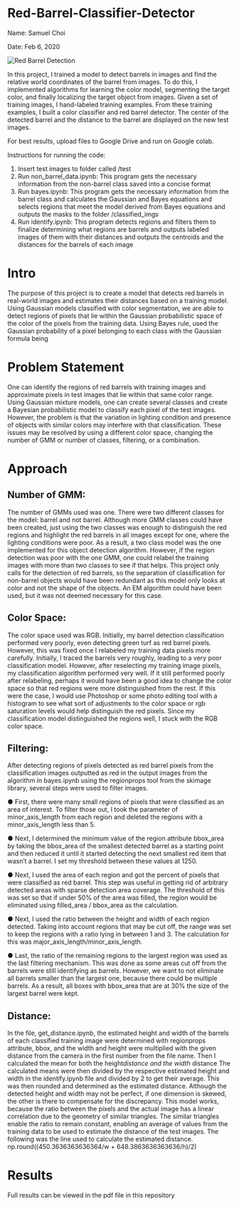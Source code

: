 # Red-Barrel-Classifier-Detector
Name: Samuel Choi

Date: Feb 6, 2020

![Red Barrel Detection](https://github.com/samuelesm/Red-Barrel-Classifier-Detector/blob/main/RedBarrelDetection.png)

In this project, I trained a model to detect barrels in images and find the relative world coordinates of
the barrel from images. To do this, I implemented algorithms for learning the color model, segmenting the
target color, and finally localizing the target object from images. 
Given a set of training images, I hand-labeled training examples. From these training examples, I built
a color classifier and red barrel detector. The center of the detected barrel and the distance to the 
barrel are displayed on the new test images. 

For best results, upload files to Google Drive and run on Google colab. 

Instructions for running the code:
1) Insert test images to folder called /test
2) Run non_barrel_data.ipynb:
		This program gets the necessary information from the non-barrel class saved into a concise format
3) Run bayes.ipynb:
		This program gets the necessary information from the barrel class
		and calculates the Gaussian and Bayes equations
		and selects regions that meet the model derived from Bayes equations
		and outputs the masks to the folder /classified_imgs
4) Run identify.ipynb:
		This program detects regions and filters them to finalize determining what regions are barrels
		and outputs labeled images of them with their distances
		and outputs the centroids and the distances for the barrels of each image

# Intro
The purpose of this project is to create a model that detects red barrels in
real-world images and estimates their distances based on a training model. Using
Gaussian models classified with color segmentation, we are able to detect regions
of pixels that lie within the Gaussian probabilistic space of the color of the pixels
from the training data. Using Bayes rule, used the Gaussian probability of a pixel
belonging to each class with the Gaussian formula being

# Problem Statement
One can identify the regions of red barrels with training images and approximate
pixels in test images that lie within that same color range. Using Gaussian
mixture models, one can create several classes and create a Bayesian probabilistic
model to classify each pixel of the test images. However, the problem is that the
variation in lighting condition and presence of objects with similar colors may
interfere with that classification. These issues may be resolved by using a
different color space, changing the number of GMM or number of classes, filtering,
or a combination.

# Approach

## Number of GMM:

The number of GMMs used was one. There were two different classes for
the model: barrel and not barrel. Although more GMM classes could have
been created, just using the two classes was enough to distinguish the red
regions and highlight the red barrels in all images except for one, where the
lighting conditions were poor. As a result, a two class model was the one
implemented for this object detection algorithm. However, if the region
detection was poor with the one GMM, one could relabel the training images
with more than two classes to see if that helps. This project only calls for
the detection of red barrels, so the separation of classification for non-barrel
objects would have been redundant as this model only looks at color and
not the shape of the objects. An EM algorithm could have been used, but it
was not deemed necessary for this case.

## Color Space:

The color space used was RGB. Initially, my barrel detection classification
performed very poorly, even detecting green turf as red barrel pixels.
However, this was fixed once I relabeled my training data pixels more
carefully. Initially, I traced the barrels very roughly, leading to a very poor
classification model. However, after reselecting my training image pixels,
my classification algorithm performed very well. If it still performed poorly
after relabeling, perhaps it would have been a good idea to change the color
space so that red regions were more distinguished from the rest. If this were
the case, I would use Photoshop or some photo editing tool with a histogram
to see what sort of adjustments to the color space or rgb saturation levels
would help distinguish the red pixels. Since my classification model
distinguished the regions well, I stuck with the RGB color space.

## Filtering:

After detecting regions of pixels detected as red barrel pixels from the
classification images outputted as red in the output images from the
algorithm in bayes.ipynb using the regionprops tool from the skimage
library, several steps were used to filter images.

● First, there were many small regions of pixels that were classified as
an area of interest. To filter those out, I took the parameter of
minor_axis_length from each region and deleted the regions with a
minor_axis_length less than 5.

● Next, I determined the minimum value of the region attribute
bbox_area by taking the bbox_area of the smallest detected barrel as a
starting point and then reduced it until it started detecting the next
smallest red item that wasn’t a barrel. I set my threshold between
these values at 1250.

● Next, I used the area of each region and got the percent of pixels that
were classified as red barrel. This step was useful in getting rid of
arbitrary detected areas with sparse detection area coverage. The
threshold of this was set so that if under 50% of the area was filled,
the region would be eliminated using filled_area / bbox_area as the
calculation.

● Next, I used the ratio between the height and width of each region
detected. Taking into account regions that may be cut off, the range
was set to keep the regions with a ratio lying in between 1 and 3. The
calculation for this was major_axis_length/minor_axis_length.

● Last, the ratio of the remaining regions to the largest region was used
as the last filtering mechanism. This was done as some areas cut off
from the barrels were still identifying as barrels. However, we want to
not eliminate all barrels smaller than the largest one, because there
could be multiple barrels. As a result, all boxes with bbox_area that
are at 30% the size of the largest barrel were kept.

## Distance:

In the file, get_distance.ipynb, the estimated height and width of the barrels
of each classified training image were determined with regionprops
attribute, bbox, and the width and height were multiplied with the given
distance from the camera in the first number from the file name. Then I
calculated the mean for both the height*distance and the width* distance
The calculated means were then divided by the respective estimated height
and width in the identify.ipynb file and divided by 2 to get their average.
This was then rounded and determined as the estimated distance.
Although the detected height and width may not be perfect, if one
dimension is skewed, the other is there to compensate for the discrepancy.
This model works, because the ratio between the pixels and the actual
image has a linear correlation due to the geometry of similar triangles. The
similar triangles enable the ratio to remain constant, enabling an average of
values from the training data to be used to estimate the distance of the test
images. The following was the line used to calculate the estimated distance.
np.round((450.3636363636364/w + 648.3863636363636/h)/2)

# Results

Full results can be viewed in the pdf file in this repository

